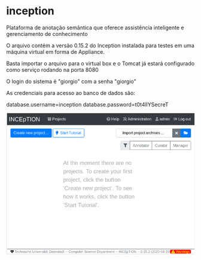 # inception
Plataforma de anotação semântica que oferece assistência inteligente e gerenciamento de conhecimento

O arquivo contém a versão 0.15.2 do Inception instalada para testes em uma máquina virtual em forma de Appliance.

Basta importar o arquivo para o virtual box e o Tomcat já estará configurado como serviço rodando na porta 8080

O login do sistema é "giorgio" com a senha "giorgio"

As credenciais para acesso ao banco de dados são:

database.username=inception
database.password=t0t4llYSecreT

![Inicio inception](inception.png)
